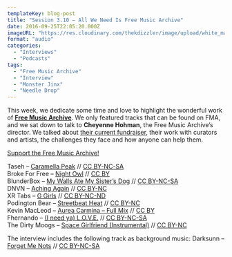 ```yaml
---
templateKey: blog-post
title: "Session 3.10 – All We Need Is Free Music Archive"
date: 2016-09-25T22:05:20.000Z
imageURL: "https://res.cloudinary.com/thekdizzler/image/upload/white_market/2016/09/CC0-Free-Music-2-e1474890099877.jpeg"
format: "audio"
categories:
  - "Interviews"
  - "Podcasts"
tags:
  - "Free Music Archive"
  - "Interview"
  - "Monster Jinx"
  - "Needle Drop"
---
```

This week, we dedicate some time and love to highlight the wonderful work of [**Free Music Archive**](http://freemusicarchive.org/). We only featured tracks that can be found on FMA, and we sat down to talk to **Cheyenne Hohman**, the Free Music Archive’s director. We talked about [their current fundraiser](https://freemusicarchive.org/donate), their work with curators and artists, the challenges they face and how anyone can help them.

<a href="https://freemusicarchive.org/donate" target="\_blank">Support the Free Music Archive!</a>

Taseh – [Caramella Peak](http://freemusicarchive.org/music/Monster_Jinx/Payday_Vol01/) // [CC BY-NC-SA  
](https://creativecommons.org/licenses/by-nc-sa/4.0/)Broke For Free – [Night Owl](http://freemusicarchive.org/music/Broke_For_Free/Directionless_EP/) // [CC BY](https://creativecommons.org/licenses/by/3.0/)  
BlunderBox – [My Walls Ate My Sister’s Dog](http://freemusicarchive.org/music/BlunderBox/Pocket-Sized_Panoramas/) // [CC BY-NC-SA](https://creativecommons.org/licenses/by-nc-sa/4.0/)  
DNVN – [Aching Again](http://freemusicarchive.org/music/DNVN/none_given_2563/) // [CC BY-NC](https://creativecommons.org/licenses/by-nc/3.0/)  
XR Tabs – [G Girls](http://freemusicarchive.org/music/AS220/AS220_Foo_Fest_2016_Sampler) // [CC BY-NC-ND](https://creativecommons.org/licenses/by-nc-nd/4.0/)  
Podington Bear – [Streetbeat Heat](http://freemusicarchive.org/music/Podington_Bear/Dance_1228/) // [CC BY-NC](https://creativecommons.org/licenses/by-nc/3.0/)  
Kevin MacLeod – [Aurea Carmina – Full Mix](http://freemusicarchive.org/music/Kevin_MacLeod/Best_of_2014_1461/) // [CC BY](https://creativecommons.org/licenses/by/3.0/)  
Fhernando – [(I need ya) L.O.V.E.](http://freemusicarchive.org/music/Fhernando/none_given_1383) // [CC BY-NC-SA](https://creativecommons.org/licenses/by-nc-sa/4.0/)  
The Dirty Moogs – [Space Girlfriend (Instrumental)](http://freemusicarchive.org/music/The_Dirty_Moogs/Peter_Goes_To_Law_School/) // [CC BY-NC](https://creativecommons.org/licenses/by-nc/3.0/)

The interview includes the following track as background music: Darksunn – [Forget Me Nots](http://freemusicarchive.org/music/Monster_Jinx/Payday_Vol01/) // [CC BY-NC-SA](https://creativecommons.org/licenses/by-nc-sa/4.0/)
